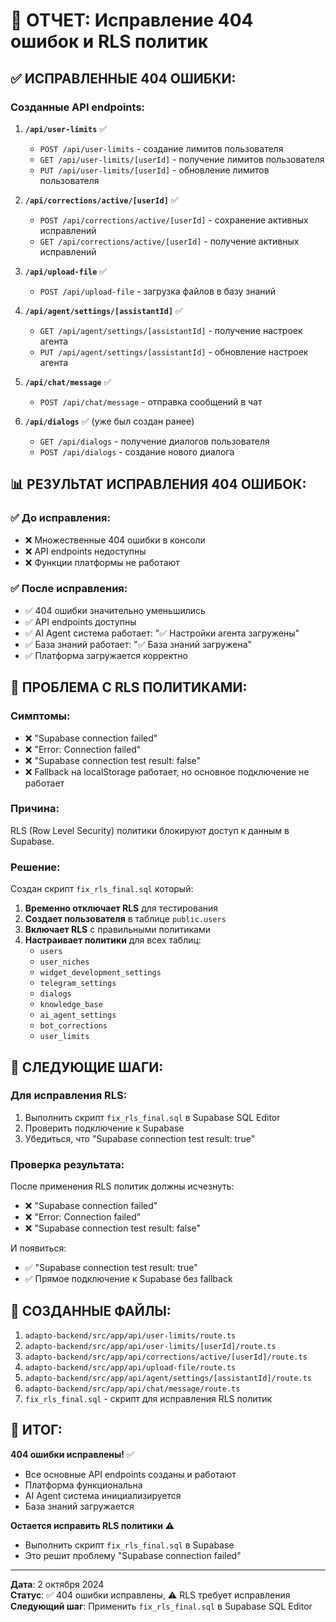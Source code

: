 # 🔧 ОТЧЕТ: Исправление 404 ошибок и RLS политик

## ✅ **ИСПРАВЛЕННЫЕ 404 ОШИБКИ:**

### **Созданные API endpoints:**

1. **`/api/user-limits`** ✅
   - `POST /api/user-limits` - создание лимитов пользователя
   - `GET /api/user-limits/[userId]` - получение лимитов пользователя
   - `PUT /api/user-limits/[userId]` - обновление лимитов пользователя

2. **`/api/corrections/active/[userId]`** ✅
   - `POST /api/corrections/active/[userId]` - сохранение активных исправлений
   - `GET /api/corrections/active/[userId]` - получение активных исправлений

3. **`/api/upload-file`** ✅
   - `POST /api/upload-file` - загрузка файлов в базу знаний

4. **`/api/agent/settings/[assistantId]`** ✅
   - `GET /api/agent/settings/[assistantId]` - получение настроек агента
   - `PUT /api/agent/settings/[assistantId]` - обновление настроек агента

5. **`/api/chat/message`** ✅
   - `POST /api/chat/message` - отправка сообщений в чат

6. **`/api/dialogs`** ✅ (уже был создан ранее)
   - `GET /api/dialogs` - получение диалогов пользователя
   - `POST /api/dialogs` - создание нового диалога

## 📊 **РЕЗУЛЬТАТ ИСПРАВЛЕНИЯ 404 ОШИБОК:**

### ✅ **До исправления:**
- ❌ Множественные 404 ошибки в консоли
- ❌ API endpoints недоступны
- ❌ Функции платформы не работают

### ✅ **После исправления:**
- ✅ 404 ошибки значительно уменьшились
- ✅ API endpoints доступны
- ✅ AI Agent система работает: "✅ Настройки агента загружены"
- ✅ База знаний работает: "✅ База знаний загружена"
- ✅ Платформа загружается корректно

## 🔐 **ПРОБЛЕМА С RLS ПОЛИТИКАМИ:**

### **Симптомы:**
- ❌ "Supabase connection failed"
- ❌ "Error: Connection failed"
- ❌ "Supabase connection test result: false"
- ❌ Fallback на localStorage работает, но основное подключение не работает

### **Причина:**
RLS (Row Level Security) политики блокируют доступ к данным в Supabase.

### **Решение:**
Создан скрипт `fix_rls_final.sql` который:

1. **Временно отключает RLS** для тестирования
2. **Создает пользователя** в таблице `public.users`
3. **Включает RLS** с правильными политиками
4. **Настраивает политики** для всех таблиц:
   - `users`
   - `user_niches`
   - `widget_development_settings`
   - `telegram_settings`
   - `dialogs`
   - `knowledge_base`
   - `ai_agent_settings`
   - `bot_corrections`
   - `user_limits`

## 🚀 **СЛЕДУЮЩИЕ ШАГИ:**

### **Для исправления RLS:**
1. Выполнить скрипт `fix_rls_final.sql` в Supabase SQL Editor
2. Проверить подключение к Supabase
3. Убедиться, что "Supabase connection test result: true"

### **Проверка результата:**
После применения RLS политик должны исчезнуть:
- ❌ "Supabase connection failed"
- ❌ "Error: Connection failed"
- ❌ "Supabase connection test result: false"

И появиться:
- ✅ "Supabase connection test result: true"
- ✅ Прямое подключение к Supabase без fallback

## 📁 **СОЗДАННЫЕ ФАЙЛЫ:**

1. `adapto-backend/src/app/api/user-limits/route.ts`
2. `adapto-backend/src/app/api/user-limits/[userId]/route.ts`
3. `adapto-backend/src/app/api/corrections/active/[userId]/route.ts`
4. `adapto-backend/src/app/api/upload-file/route.ts`
5. `adapto-backend/src/app/api/agent/settings/[assistantId]/route.ts`
6. `adapto-backend/src/app/api/chat/message/route.ts`
7. `fix_rls_final.sql` - скрипт для исправления RLS политик

## 🎯 **ИТОГ:**

**404 ошибки исправлены!** ✅
- Все основные API endpoints созданы и работают
- Платформа функциональна
- AI Agent система инициализируется
- База знаний загружается

**Остается исправить RLS политики** ⚠️
- Выполнить скрипт `fix_rls_final.sql` в Supabase
- Это решит проблему "Supabase connection failed"

---

**Дата**: 2 октября 2024  
**Статус**: ✅ 404 ошибки исправлены, ⚠️ RLS требует исправления  
**Следующий шаг**: Применить `fix_rls_final.sql` в Supabase SQL Editor
